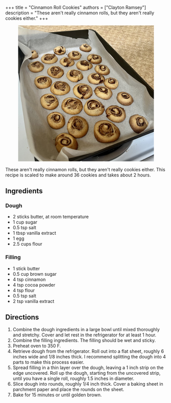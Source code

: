 +++
title = "Cinnamon Roll Cookies"
authors = ["Clayton Ramsey"]
description = "These aren't really cinnamon rolls, but they aren't really cookies either."
+++

<figure>

![](cinnamon-roll-cookies.jpg)

</figure>

These aren't really cinnamon rolls, but they aren't really cookies
either. This recipe is scaled to make around 36 cookies and takes about
2 hours.

## Ingredients

### Dough

- 2 sticks butter, at room temperature
- 1 cup sugar
- 0.5 tsp salt
- 1 tbsp vanilla extract
- 1 egg
- 2.5 cups flour

### Filling

- 1 stick butter
- 0.5 cup brown sugar
- 4 tsp cinnamon
- 4 tsp cocoa powder
- 4 tsp flour
- 0.5 tsp salt
- 2 tsp vanilla extract

## Directions

1.  Combine the dough ingredients in a large bowl until mixed thoroughly
    and stretchy. Cover and let rest in the refrigerator for at least 1
    hour.
2.  Combine the filling ingredients. The filling should be wet and
    sticky.
3.  Preheat oven to 350 F.
4.  Retrieve dough from the refrigerator. Roll out into a flat sheet,
    roughly 6 inches wide and 1/8 inches thick. I recommend splitting
    the dough into 4 parts to make this process easier.
5.  Spread filling in a thin layer over the dough, leaving a 1 inch
    strip on the edge uncovered. Roll up the dough, starting from the
    uncovered strip, until you have a single roll, roughly 1.5 inches in
    diameter.
6.  Slice dough into rounds, roughly 1/4 inch thick. Cover a baking
    sheet in parchment paper and place the rounds on the sheet.
7.  Bake for 15 minutes or until golden brown.
